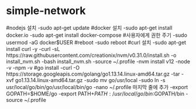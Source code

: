 # simple-network

#nodejs 설치
-sudo apt-get update
#docker 설치
-sudo apt-get install docker.io
-sudo apt-get install docker-compose
#사용자에게 권한 주기
-sudo usermod -aG docker$USER
#reboot
-sudo reboot
#curl 설치
-sudo apt-get install curl -y
-curl -sL https://raw.githubusercontent.com/creationix/nvm/v0.31.0/install.sh -o install_nvm.sh
-bash install_nvm.sh
-source ~/.profile
-nvm install v12
-node -v
-npm -v
#go install
-curl -O https://storage.googleapis.com/golang/go1.13.14.linux-amd64.tar.gz
-tar -xvf go1.13.14.linux-amd64.tar.gz
-sudo mv go/usr/local
-sudo ln -s usr/local/go/bin/go/usr/local/bin/go
-nano ~/.profile 마지막 줄에 추가
-export GOPATH=$HOME/go
-export PATH+$PATH:/usr/local/go/bin:$GOPATH/bin
-source ~/.profile

